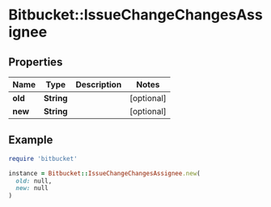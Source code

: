# Bitbucket::IssueChangeChangesAssignee

## Properties

| Name | Type | Description | Notes |
| ---- | ---- | ----------- | ----- |
| **old** | **String** |  | [optional] |
| **new** | **String** |  | [optional] |

## Example

```ruby
require 'bitbucket'

instance = Bitbucket::IssueChangeChangesAssignee.new(
  old: null,
  new: null
)
```

